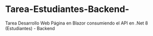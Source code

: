 # Tarea-Estudiantes-Backend-
Tarea Desarrollo Web Página en Blazor consumiendo el API en .Net 8 (Estudiantes) - Backend
